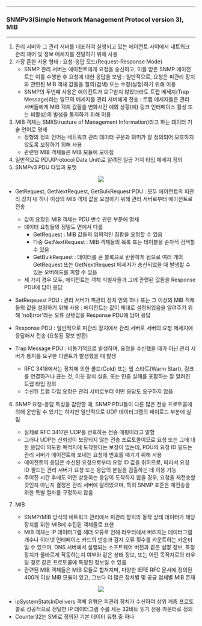 -----
### SNMPv3(Simple Network Management Protocol version 3), MIB
-----
1. 관리 서버와 그 관리 서버를 대표하여 실행되고 있는 에이전트 사이에서 네트워크 관리 제어 및 정보 메세지를 전달하기 위해 사용
2. 가장 흔한 사용 형태 : 요청-응답 모드(Request-Response Mode)
   + SNMP 관리 서버는 에이전트에게 요청을 송신하고, 이를 받은 SNMP 에이전트는 이를 수행한 후 요청에 대한 응답을 보냄 : 일반적으로, 요청은 피관리 장치와 관련된 MIB 객체 값들을 질의(검색) 또는 수정(설정)하기 위해 이용
   + SNMP의 두번쨰 사용은 에이전트가 요구받지 않았더라도 트랩 메세지(Trap Message)라는 일므의 메세지를 관리 서버에게 전송 : 트랩 메세지들은 관리 서버들에게 MIB 객체 값들을 변화시킨 예외 상황(예) 링크 인터페이스 활성 또는 비활성)의 발생을 통지하기 위해 이용
3. MIB 객체는 SMI(Structure of Management Information)라고 하는 데이터 기술 언어로 명세
   - 정형의 정의 언어는 네트워크 관리 데이터 구문과 의미가 잘 정의되어 모호하지 않도록 보장하기 위해 사용
   - 관련된 MIB 객체들은 MIB 모듈에 모아짐
4. 일반적으로 PDU(Protocol Data Unit)로 알려진 일곱 가지 타입 메세지 정의
5. SNMPv3 PDU 타입과 포맷
<div align="center">
<img src="https://github.com/user-attachments/assets/d2e12c1c-4a9a-40f1-a9c5-19862a2cdc83">
</div>

  - GetRequest, GetNextRequest, GetBulkRequest PDU : 모두 에이전트의 피관리 장치 내 하나 이상의 MIB 객체 값을 요청하기 위해 관리 서버로부터 에이전트로 전송
    + 값이 요청된 MIB 객체는 PDU 변수 관련 부분에 명세
    + 데이터 요청들의 정밀도 면에서 다름
      * GetRequest : MIB 값들의 임의적인 집합을 요청할 수 있음
      * 다중 GetNextRequest : MIB 객체들의 목록 또는 테이블을 순차적 검색할 수 있음
      * GetBulkRequest : 데이터를 큰 블록으로 반환하게 됨으로 여러 개의 GetRequest 또는 GetNextRequest 메세지가 송신되었을 때 발생할 수 있는 오버헤드를 피할 수 있음
    + 세 가지 경우 모두, 에이전트는 객체 식별자들과 그에 관련된 값들을 Response PDU에 담아 응답

  - SetReqeuest PDU : 관리 서버가 피관리 장치 안의 하나 또는 그 이상의 MIB 객체들의 값을 설정하기 위해 사용 : 에이전트는 값이 제대로 설정되었음을 알려주기 위해 'noError'라는 오류 상탯값을 Response PDU에 담아 응답
  - Response PDU : 일반적으로 피관리 장치에서 관리 서버로 서버의 요청 메세지에 응답해서 전송 (요청된 정보 반환)
  - Trap Message PDU : 비동기적으로 발생하며, 요청을 수신했을 때가 아닌 관리 서버가 통지를 요구한 이벤트가 발생했을 때 발생
    + RFC 3418에서는 장치에 의한 콜드(Cold) 또는 웜 스타트(Warm Start), 링크를 연결하거나 끊는 것, 이웃 장치 실종, 또는 인증 실패를 포함하는 잘 알려진 트랩 타입 정의
    + 수신된 트랩 타입 요청은 관리 서버로부터 어떤 응답도 요구하지 않음

6. SNMP 요청-응답 특성을 감안할 때, SNMP PDU들이 다른 많은 전송 프로토콜에 의해 운반될 수 있기는 하지만 일반적으로 UDP 데이터그램의 페이로드 부분에 실림
   - 실제로 RFC 3417은 UDP를 선호하는 전송 매핑이라고 말함
   - 그러나 UDP는 신뢰성이 보장되지 않는 전송 프로토콜이므로 요청 또는 그에 대한 응답이 의도한 목적지에 도착한다는 보장이 없는데, PDU의 요청 ID 필드는 관리 서버가 에이전트에 보내는 요청에 번호를 매기기 위해 사용
   - 에이전트의 응답은 수신된 요청으로부터 요청 ID 값을 취하므로, 따라서 요청 ID 필드는 관리 서버가 요청 또는 응답의 분실을 검출하는 데 이용 가능
   - 주어진 시간 후에도 어떤 상응하는 응답이 도착하지 않을 경우, 요청을 재전송할 것인지 아닌지 결정은 관리 서버에 달려있으며, 특히 SNMP 표준은 재전송을 위한 특별 절차를 규정하지 않음

7. MIB
   - SNMP/MIB 방식의 네트워크 관리에서 피관리 장치의 동작 상태 데이터가 해당 장치를 위한 MIB에 수집된 객체들로 표현
   - MIB 객체는 IP 데이터그램 헤더 오류로 인해 라우터에서 버려지는 데이터그램 개수나 이더넷 인터페이스 카드의 반송과 감지 오류 횟수를 카운트하는 카운터일 수 있으며, DNS 서버에서 실행되는 소프트웨어 버전과 같은 설명 정보, 특정 장치가 올바르게 작동하는지 여부와 같은 상태 정보, 또는 어떤 목적지로의 라우팅 경로 같은 프로토콜에 특정된 정보일 수 있음
   - 관련된 MIB 객체들은 MIB 모듈로 합쳐지며, 다양한 IEFE RFC 문서에 정의된 400개 이상 MIB 모듈이 있고, 그보다 더 많은 장치별 및 공급 업체별 MIB 존재
<div align="center">
<img src="https://github.com/user-attachments/assets/faacd369-0895-4a43-909d-fdebf3b07429">
</div>

   - ipSystemStatsInDelivers 객체 유형은 피관리 장치가 수신하여 상위 계층 프로토콜로 성공적으로 전달한 IP 데이터그램 수를 세는 32비트 읽기 전용 카운터로 정의
   - Counter32는 SMI로 정의된 기본 데이터 유형 중 하나
